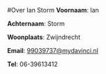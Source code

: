 #Over Ian Storm
**Voornaam**: Ian

**Achternaam**: Storm

**Woonplaats**: Zwijndrecht

**Email**: [99039737@mydavinci.nl](99039737@mydavinci.nl)

**Tel**: 06-39613412


